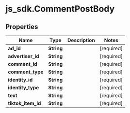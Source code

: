 # js_sdk.CommentPostBody

## Properties
Name | Type | Description | Notes
------------ | ------------- | ------------- | -------------
**ad_id** | **String** |  | [required] 
**advertiser_id** | **String** |  | [required] 
**comment_id** | **String** |  | [required] 
**comment_type** | **String** |  | [required] 
**identity_id** | **String** |  | [required] 
**identity_type** | **String** |  | [required] 
**text** | **String** |  | [required] 
**tiktok_item_id** | **String** |  | [required] 
